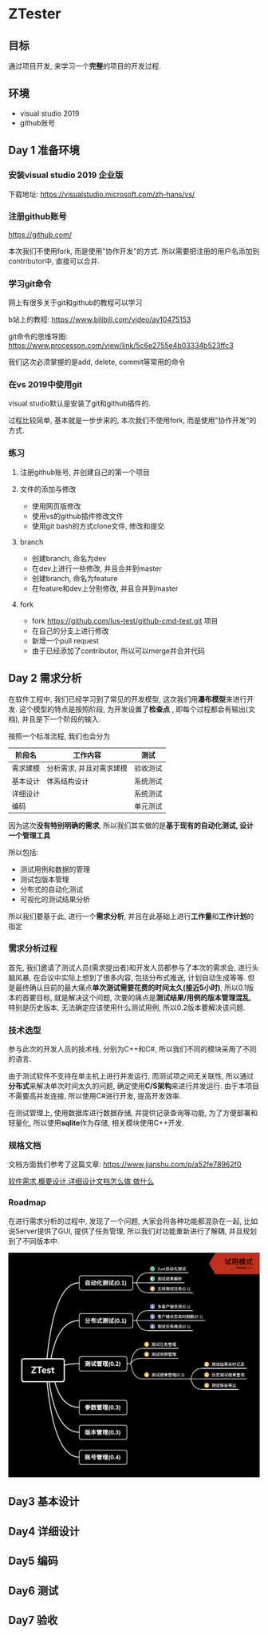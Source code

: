 # ZTester

## 目标

通过项目开发, 来学习一个**完整**的项目的开发过程.



## 环境

- visual studio 2019
- github账号



## Day 1 准备环境

### 安装visual studio 2019 企业版

下载地址: https://visualstudio.microsoft.com/zh-hans/vs/



### 注册github账号

https://github.com/

本次我们不使用fork, 而是使用"协作开发"的方式. 所以需要把注册的用户名添加到contributor中, 直接可以合并.



### 学习git命令

网上有很多关于git和github的教程可以学习

b站上的教程: https://www.bilibili.com/video/av10475153

git命令的思维导图: https://www.processon.com/view/link/5c6e2755e4b03334b523ffc3

我们这次必须掌握的是add, delete, commit等常用的命令



### 在vs 2019中使用git

visual studio默认是安装了git和github插件的.

过程比较简单, 基本就是一步步来的, 本次我们不使用fork, 而是使用"协作开发"的方式.



### 练习

1. 注册github账号, 并创建自己的第一个项目
2. 文件的添加与修改
   - 使用网页版修改
   - 使用vs的github插件修改文件
   - 使用git bash的方式clone文件, 修改和提交
3. branch
   - 创建branch, 命名为dev
   - 在dev上进行一些修改, 并且合并到master
   - 创建branch, 命名为feature
   - 在feature和dev上分别修改, 并且合并到master

3. fork
   - fork https://github.com/lus-test/github-cmd-test.git 项目
   - 在自己的分支上进行修改
   - 新增一个pull request
   - 由于已经添加了contributor, 所以可以merge并合并代码



## Day 2 需求分析

在软件工程中, 我们已经学习到了常见的开发模型, 这次我们用**瀑布模型**来进行开发. 这个模型的特点是按照阶段, 为开发设置了**检查点** , 即每个过程都会有输出(文档), 并且是下一个阶段的输入.

按照一个标准流程, 我们也会分为

| 阶段名   | 工作内容                 | 测试     |
| -------- | ------------------------ | -------- |
| 需求建模 | 分析需求, 并且对需求建模 | 验收测试 |
| 基本设计 | 体系结构设计             | 系统测试 |
| 详细设计 |                          | 系统测试 |
| 编码     |                          | 单元测试 |

因为这次**没有特别明确的需求**, 所以我们其实做的是**基于现有的自动化测试, 设计一个管理工具**

所以包括:

- 测试用例和数据的管理
- 测试包版本管理
- 分布式的自动化测试
- 可视化的测试结果分析

所以我们要基于此, 进行一个**需求分析**, 并且在此基础上进行**工作量**和**工作计划**的指定

### 需求分析过程

首先, 我们邀请了测试人员(需求提出者)和开发人员都参与了本次的需求会, 进行头脑风暴, 在会议中实际上想到了很多内容, 包括分布式推送, 计划自动生成等等. 但是最终确认目前的最大痛点**单次测试需要花费的时间太久(接近5小时)**, 所以0.1版本的首要目标, 就是解决这个问题, 次要的痛点是**测试结果/用例的版本管理混乱**, 特别是历史版本, 无法确定应该使用什么测试用例, 所以0.2版本要解决该问题.

### 技术选型

参与此次的开发人员的技术栈, 分别为C++和C#, 所以我们不同的模块采用了不同的语言. 

由于测试软件不支持在单主机上进行并发运行, 而测试项之间无关联性, 所以通过**分布式**来解决单次时间太久的问题, 确定使用**C/S架构**来进行并发运行. 由于本项目不需要高并发连接, 所以使用C#进行开发, 提高开发效率.

在测试管理上, 使用数据库进行数据存储, 并提供记录查询等功能, 为了方便部署和轻量化, 所以使用**sqlite**作为存储, 相关模块使用C++开发.

### 规格文档

文档方面我们参考了这篇文章: https://www.jianshu.com/p/a52fe78962f0

[软件需求,概要设计,详细设计文档怎么做,做什么](specification/reference/软件需求,概要设计,详细设计文档怎么做,做什么.pdf)

### Roadmap

在进行需求分析的过程中, 发现了一个问题, 大家会将各种功能都混杂在一起, 比如说Server提供了GUI, 提供了任务管理, 所以我们对功能重新进行了解耦, 并且规划到了不同版本中.

![ZTest](specification/assets/ZTest.png)



## Day3 基本设计

## Day4 详细设计

## Day5 编码

## Day6 测试

## Day7 验收





